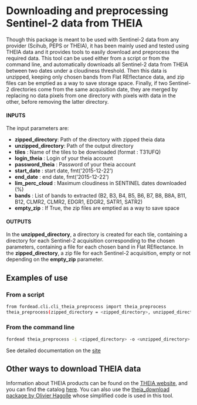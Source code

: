 # Downloading and preprocessing Sentinel-2 data from THEIA

Though this package is meant to be used with Sentinel-2 data from any provider (Scihub, PEPS or THEIA), it has been mainly used and tested using THEIA data and it provides tools to easily download and preprocess the required data.
This tool can be used either from a script or from the command line, and automatically downloads all Sentinel-2 data from THEIA between two dates under a cloudiness threshold. Then this data is unzipped, keeping only chosen bands from Flat REflectance data, and zip files can be emptied as a way to save storage space.
Finally, if two Sentinel-2 directories come from the same acquisition date, they are merged by replacing no data pixels from one directory with pixels with data in the other, before removing the latter directory.

#### INPUTS
The input parameters are:

- **zipped_directory**: Path of the directory with zipped theia data
- **unzipped_directory**: Path of the output directory
- **tiles** : Name of the tiles to be downloaded (format : T31UFQ)
- **login_theia** : Login of your theia account
- **password_theia** : Password of your theia account
- **start_date** : start date, fmt('2015-12-22')
- **end_date** : end date, fmt('2015-12-22')
- **lim_perc_cloud** : Maximum cloudiness in SENTINEL dates downloaded (%)
- **bands** : List of bands to extracted (B2, B3, B4, B5, B6, B7, B8, B8A, B11, B12, CLMR2, CLMR2, EDGR1, EDGR2, SATR1, SATR2)
- **empty_zip** : If True, the zip files are emptied as a way to save space

#### OUTPUTS
In the **unzipped_directory**, a directory is created for each tile, containing a directory for each Sentinel-2 acquisition corresponding to the chosen parameters, containing a file for each chosen band in Flat REflectance.
In the **zipped_directory**, a zip file for each Sentinel-2 acquisition, empty or not depending on the **empty_zip** parameter.

## Examples of use
### From a script

```bash
from fordead.cli.cli_theia_preprocess import theia_preprocess
theia_preprocess(zipped_directory = <zipped_directory>, unzipped_directory = <unzipped_directory>, tiles = ["T31UFQ","T31UFP"], login_theia = <login_theia>, password_theia = <password_theia>, start_date = "2015-01-01", end_date = "2025-01-01", lim_perc_cloud = 50, bands = ["B2", "B3", "B4", "B5", "B6", "B7", "B8", "B8A", "B11", "B12", "CLMR2"], empty_zip = True)
```

### From the command line

```bash
fordead theia_preprocess -i <zipped_directory> -o <unzipped_directory> -t T31UFQ -t T31UFP --login_theia <login_theia> --password_theia <password_theia> --start_date 2015-01-01 --end_date 2025-01-01 -n 50 -b B2 -b B3 -b B4 -b B5 -b B6 -b B7 -b B8 -b B8A -b B11 -b B12 -b CLMR2 --empty_zip
```

See detailed documentation on the [site](https://fordead.gitlab.io/fordead_package/docs/cli/#fordead-theia_preprocess)

## Other ways to download THEIA data

Information about THEIA products can be found on the [THEIA website](https://www.theia-land.fr/), and you can find the catalog [here](https://theia.cnes.fr/atdistrib/rocket/#/search?collection=SENTINEL2).
You can also use the [theia_download package by Olivier Hagolle](https://github.com/olivierhagolle/theia_download) whose simplified code is used in this tool.